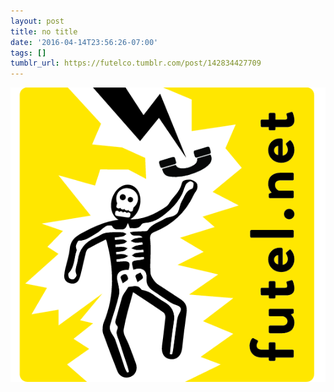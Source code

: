 ```yaml
---
layout: post
title: no title
date: '2016-04-14T23:56:26-07:00'
tags: []
tumblr_url: https://futelco.tumblr.com/post/142834427709
---
```

 ![](/images/blog/tumblr_o5nxy28zB01th5ccio1_640.png)  

